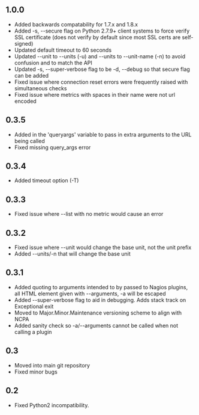 1.0.0
-----
- Added backwards compatability for 1.7.x and 1.8.x
- Added -s, --secure flag on Python 2.7.9+ client systems to force verify SSL certificate (does not verify by default since most SSL certs are self-signed)
- Updated default timeout to 60 seconds
- Updated --unit to --units (-u) and --units to --unit-name (-n) to avoid confusion and to match the API
- Updated -s, --super-verbose flag to be -d, --debug so that secure flag can be added
- Fixed issue where connection reset errors were frequently raised with simultaneous checks
- Fixed issue where metrics with spaces in their name were not url encoded

0.3.5
-----
- Added in the 'queryargs' variable to pass in extra arguments to the URL being called
- Fixed missing query_args error

0.3.4
-----
- Added timeout option (-T)

0.3.3
-----
- Fixed issue where --list with no metric would cause an error

0.3.2
-----
- Fixed issue where --unit would change the base unit, not the unit prefix
- Added --units/-n that will change the base unit

0.3.1
-----
- Added quoting to arguments intended to by passed to Nagios plugins, all HTML element given with --arguments, -a will be escaped
- Added --super-verbose flag to aid in debugging. Adds stack track on Exceptional exit
- Moved to Major.Minor.Maintenance versioning scheme to align with NCPA
- Added sanity check so -a/--arguments cannot be called when not calling a plugin

0.3
---
- Moved into main git repository
- Fixed minor bugs

0.2
---
- Fixed Python2 incompatibility.
